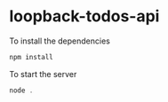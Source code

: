# loopback-todos-api

To install the dependencies
```javascript
npm install
```

To start the server
```javascript
node .
```